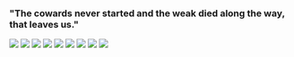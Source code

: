### "The cowards never started and the weak died along the way, that leaves us."

[![](https://img.shields.io/website?color=blue&down_color=blue&down_message=austinwhite.com&style=flat-square&up_color=blue&up_message=austinwhite.com&url=https%3A%2F%2Fwww.austinwhite.com%2F)](https://www.austinwhite.com/)
![](https://img.shields.io/badge/-Linux-d5dbdb?style=flat-square&logo=linux&logoColor=black)
![](https://img.shields.io/badge/-Neovim-d5dbdb?style=flat-square&logo=Neovim&logoColor=black)
![](https://img.shields.io/badge/-Web3-d5dbdb?style=flat-square&logo=Ethereum&logoColor=black)
![](https://img.shields.io/badge/-Python-d5dbdb?style=flat-square&logo=Python&logoColor=black)
![](https://img.shields.io/badge/-Solidity-d5dbdb?style=flat-square&logo=Solidity&logoColor=black)
![](https://img.shields.io/badge/-React-d5dbdb?style=flat-square&logo=React&logoColor=black)
![](https://img.shields.io/badge/-C/C++-d5dbdb?style=flat-square&logo=C&logoColor=black)
![](https://img.shields.io/badge/-Rust-d5dbdb?style=flat-square&logo=Rust&logoColor=black)
